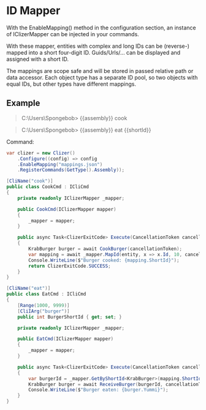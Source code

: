 # ID Mapper
With the EnableMapping() method in the configuration section, an instance of IClizerMapper can be injected in your commands.

With these mapper, entities with complex and long IDs can be (reverse-) mapped into a short four-digit ID.
Guids/Urls/... can be displayed and assigned with a short ID.

The mappings are scope safe and will be stored in passed relative path or data accessor.
Each object type has a separate ID pool, so two objects with equal IDs, but other types have different mappings.

## Example

> C:\Users\Spongebob> {{assembly}} cook

> C:\Users\Spongebob> {{assembly}} eat {{shortId}}

Command:
```csharp
var clizer = new Clizer()
    .Configure((config) => config
    .EnableMapping("mappings.json")
    .RegisterCommands(GetType().Assembly));

[CliName("cook")]
public class CookCmd : ICliCmd
{
    private readonly IClizerMapper _mapper;

    public CookCmd(IClizerMapper mapper)
    {
        _mapper = mapper;
    }

    public async Task<ClizerExitCode> Execute(CancellationToken cancellationToken)
    {
        KrabBurger burger = await CookBurger(cancellationToken);
        var mapping = await _mapper.MapId(entity, x => x.Id, 10, cancellationToken);
        Console.WriteLine($"Burger cooked: {mapping.ShortId}");
        return ClizerExitCode.SUCCESS;
    }
}

[CliName("eat")]
public class EatCmd : ICliCmd
{
    [Range(1000, 9999)]
    [CliIArg("burger")]
    public int BurgerShortId { get; set; }

    private readonly IClizerMapper _mapper;

    public EatCmd(IClizerMapper mapper)
    {
        _mapper = mapper;
    }

    public async Task<ClizerExitCode> Execute(CancellationToken cancellationToken)
    {
        var burgerId = _mapper.GetByShortId<KrabBurger>(mapping.ShortId);
        KrabBurger burger = await ReceiveBurger(burgerId, cancellationToken);
        Console.WriteLine($"Burger eaten: {burger.Yummi}");
    }
}
```